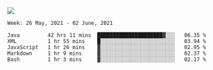 <img align="center" src="https://github-readme-stats.vercel.app/api?username=bafuka&show_icons=true&icon_color=CE1D2D&text_color=718096&bg_color=ffffff&hide_title=true" />

<!--START_SECTION:waka-->
```text
Week: 26 May, 2021 - 02 June, 2021

Java         42 hrs 11 mins  █████████████████████▓░░░   86.35 % 
XML          1 hr 55 mins    █░░░░░░░░░░░░░░░░░░░░░░░░   03.94 % 
JavaScript   1 hr 26 mins    ▓░░░░░░░░░░░░░░░░░░░░░░░░   02.95 % 
Markdown     1 hr 9 mins     ▓░░░░░░░░░░░░░░░░░░░░░░░░   02.37 % 
Bash         1 hr 3 mins     ▓░░░░░░░░░░░░░░░░░░░░░░░░   02.17 % 
```
<!--END_SECTION:waka-->

<!--
**bafuka/bafuka** is a ✨ _special_ ✨ repository because its `README.md` (this file) appears on your GitHub profile.

Here are some ideas to get you started:

- 🔭 I’m currently working on ...
- 🌱 I’m currently learning ...
- 👯 I’m looking to collaborate on ...
- 🤔 I’m looking for help with ...
- 💬 Ask me about ...
- 📫 How to reach me: ...
- 😄 Pronouns: ...
- ⚡ Fun fact: ...
-->
